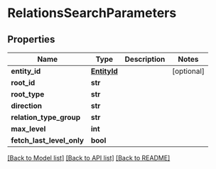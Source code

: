 # RelationsSearchParameters

## Properties
Name | Type | Description | Notes
------------ | ------------- | ------------- | -------------
**entity_id** | [**EntityId**](EntityId.md) |  | [optional] 
**root_id** | **str** |  | 
**root_type** | **str** |  | 
**direction** | **str** |  | 
**relation_type_group** | **str** |  | 
**max_level** | **int** |  | 
**fetch_last_level_only** | **bool** |  | 

[[Back to Model list]](../README.md#documentation-for-models) [[Back to API list]](../README.md#documentation-for-api-endpoints) [[Back to README]](../README.md)

